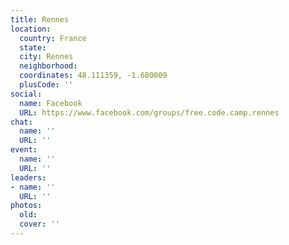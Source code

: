```yaml
---
title: Rennes
location:
  country: France
  state: 
  city: Rennes
  neighborhood: 
  coordinates: 48.111359, -1.680009
  plusCode: ''
social:
  name: Facebook
  URL: https://www.facebook.com/groups/free.code.camp.rennes
chat:
  name: ''
  URL: ''
event:
  name: ''
  URL: ''
leaders:
- name: ''
  URL: ''
photos:
  old: 
  cover: ''
---
```

